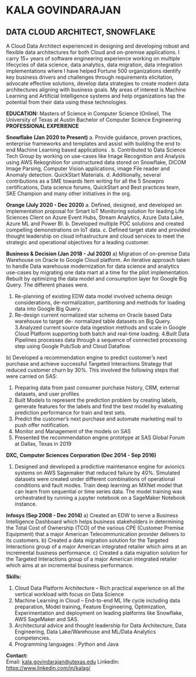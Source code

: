 # KALA GOVINDARAJAN
## DATA CLOUD ARCHITECT, SNOWFLAKE


A Cloud Data Architect experienced in designing and developing robust and flexible data architectures for both Cloud and on-premise applications. I carry 15+ years of software engineering experience working on multiple lifecycles of data science, data analytics, data migration, data integration implementations where I have helped Fortune 500 organizations identify key business drivers and challenges through requirements elicitation, advocate effective solutions, develop data strategies to create modern data architectures aligning with business goals. My areas of interest is Machine Learning and Artificial Intelligence systems and help organizations tap the potential from their data using these technologies. 

**EDUCATION:**
Masters of Science in Computer Science (Online), The University of Texas at Austin
Bachelor of Computer Science Engineering 
**PROFESSIONAL EXPERIENCE**

**Snowflake (Jan 2020 to Present)**
a. Provide guidance, proven practices, enterprise frameworks and templates and assist with building the end to end Machine Learning based applications .
b. Contributed to Data Science Tech Group by working on use-cases like Image Recognition and
Analysis using AWS Rekognition for unstructured data stored on Snowflake, DICOM Image Parsing, Computer Vision applications, image File reader and Anomaly detection.
QuickStart Materials.
d. Additionally, several contributions as a SME towards Item writing for all the 5 Snowpro
certifications, Data science forums, QuickStart and Best practices team, SKE Champion and many other
initiatives in the org.

**Orange (July 2020 - Dec 2020)**
a. Defined, designed, and developed an implementation proposal for Smart IoT Monitoring solution for
leading Life Sciences Client on Azure Event Hubs, Stream Analytics, Azure Data Lake, Azure ML and
Power BI.
b. Developed multiple POC solutions and created compelling demonstrations on IoT data.
c. Defined target state and provided thought leadership on cloud infrastructure and cloud services to
meet the strategic and operational objectives for a leading customer.

**Business & Decision (Jan 2018 - Jul 2020)**
a) Migration of on-premise Data Warehouse on Oracle to Google Cloud platform. An iterative approach
taken to handle Data warehouse modernization for data science and analytics use-cases by migrating one
data mart at a time for the pilot implementation. Rebuilt by optimizing the data model and consumption
layer for Google Big Query. The different phases were.
1. Re-planning of existing EDW data model involved schema design considerations, de-normalization,
partitioning and methods for loading data into Google Big Query.
2. Re-design current normalized star schema on Oracle based Data warehouse to target de-
normalized table datasets on Big Query.
3.Analyzed current source data ingestion methods and scale in Google Cloud Platform
supporting both batch and real-time loading.
4.Built Data Pipelines processes data through a sequence of connected processing step using
Google Pub/Sub and Cloud Dataflow.

b) Developed a recommendation engine to predict customer’s next purchase and achieve successful
Targeted Interactions Strategy that reduced customer churn by 30%. This involved the following steps
that were carried on SAS:
 1. Preparing data from past consumer purchase history, CRM, external datasets, and user profiles
 2. Built Models to represent the prediction problem by creating labels, generate features for the
labels and find the best model by evaluating prediction performance for train and test sets.
 3. Predict the customer’s next purchase and automate marketing mail to push offer notification.
 4. Monitor and Management of the models on SAS
 5. Presented the recommendation engine prototype at SAS Global Forum at Dallas, Texas in 2019

**DXC, Computer Sciences Corporation (Dec 2014 - Sep 2016)**
1. Designed and developed a predictive maintenance engine for avionics systems on AWS Sagemaker
that reduced failure by 40%. Simulated datasets were created under different combinations of
operational conditions and fault modes. Train deep learning an MXNet model that can learn from
sequential or time series data. The model training was orchestrated by running a jupyter notebook on a
SageMaker Notebook instance.

**Infosys (Sep 2008 - Dec 2014)**
a) Created an EDW to serve a Business Intelligence Dashboard which helps business stakeholders in
determining the Total Cost of Ownership (TCO) of the various CPE (Customer Premise Equipment) that a
major American Telecommunication provider delivers to its customers.
b) Created a data migration solution for the Targeted Interactions group of a major American integrated
retailer which aims at an incremental business performance.
c) Created a data migration solution for the Targeted Interactions group of a major American integrated
retailer which aims at an incremental business performance.

**Skills:**
1. Cloud Data Platform Architecture – Rich practical experience on all the vertical workload with focus on Data Science
2. Machine Learning in Cloud – End-to-end ML life cycle including data preparation, Model training,
Feature Engineering, Optimization, Experimentation and deployment on leading platforms like
Snowflake, AWS SageMaker and SAS.
3. Architectural advice and thought leadership for Data Architecture, Data Engineering, Data Lake/Warehouse and ML/Data Analytics competencies.
4. Programming languages : Python and Java

**Contact:**  
Email: kala.govindarajan@utexas.edu
LinkedIn: https://www.linkedin.com/in/kalag/
